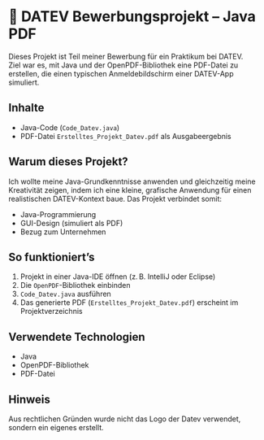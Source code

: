 # 📄 DATEV Bewerbungsprojekt – Java PDF

Dieses Projekt ist Teil meiner Bewerbung für ein Praktikum bei DATEV.  
Ziel war es, mit Java und der OpenPDF-Bibliothek eine PDF-Datei zu erstellen, die einen typischen Anmeldebildschirm einer DATEV-App simuliert.

## Inhalte

- Java-Code (`Code_Datev.java`) 
- PDF-Datei `Erstelltes_Projekt_Datev.pdf` als Ausgabeergebnis

## Warum dieses Projekt?

Ich wollte meine Java-Grundkenntnisse anwenden und gleichzeitig meine Kreativität zeigen, indem ich eine kleine, grafische Anwendung für einen realistischen DATEV-Kontext baue. Das Projekt verbindet somit:

- Java-Programmierung
- GUI-Design (simuliert als PDF)
- Bezug zum Unternehmen

## So funktioniert’s

1. Projekt in einer Java-IDE öffnen (z. B. IntelliJ oder Eclipse)
2. Die `OpenPDF`-Bibliothek einbinden
3. `Code_Datev.java` ausführen
4. Das generierte PDF (`Erstelltes_Projekt_Datev.pdf`) erscheint im Projektverzeichnis

## Verwendete Technologien

- Java
- OpenPDF-Bibliothek
- PDF-Datei

## Hinweis

Aus rechtlichen Gründen wurde nicht das Logo der Datev verwendet, sondern ein eigenes erstellt.
